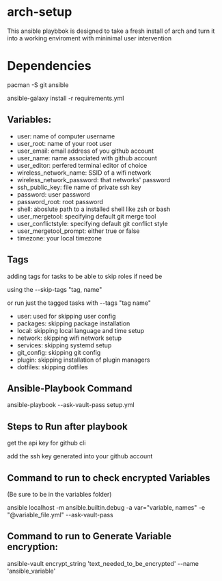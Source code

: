 # arch-setup

This ansible playbbok is designed to take a fresh install of arch and turn it into a working enviroment with mininimal user intervention

# Dependencies

pacman -S git ansible

ansible-galaxy install -r requirements.yml 

Variables:
--------------

- user: name of computer username
- user_root: name of your root user
- user_email: email address of you github account
- user_name: name associated with github account
- user_editor: perfered terminal editor of choice
- wireless_network_name: SSID of a wifi network
- wireless_network_password: that networks' password
- ssh_public_key: file name of private ssh key
- password: user password
- password_root: root password
- shell: aboslute path to a installed shell like zsh or bash
- user_mergetool: specifying default git merge tool
- user_conflictstyle: specifying default git conflict style
- user_mergetool_prompt: either true or false
- timezone: your local timezone

Tags
--------------------------
adding tags for tasks to be able to skip roles if need be

using the --skip-tags "tag, name"

or run just the tagged tasks with --tags "tag name"

- user: used for skipping user config
- packages: skipping package installation
- local: skipping local language and time setup
- network: skipping wifi network setup
- services: skipping systemd setup
- git_config: skipping git config
- plugin: skipping installation of plugin managers
- dotfiles: skipping dotfiles

Ansible-Playbook Command
--------------------------

ansible-playbook --ask-vault-pass setup.yml


Steps to  Run after playbook
-----------------------------

get the api key for github cli

add the ssh key generated into your github account

Command to run to check encrypted Variables
-------------------------------------------

(Be sure to be in the variables folder)

ansible localhost -m ansible.builtin.debug -a var="variable, names" -e "@variable_file.yml" --ask-vault-pass

 
 Command to run to Generate Variable encryption:
 -----------------------------------------------
 
 ansible-vault encrypt_string 'text_needed_to_be_encrypted' --name 'ansible_variable'
